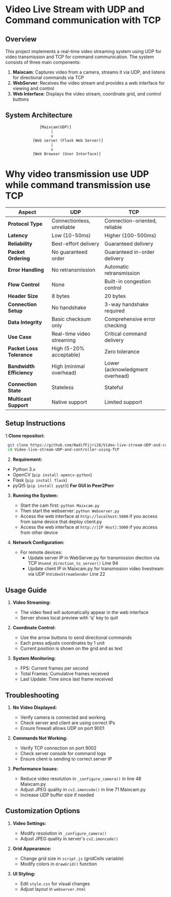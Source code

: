 # Video Live Stream with UDP and Command communication with TCP

## Overview

This project implements a real-time video streaming system using UDP for video transmission and TCP for command communication. The system consists of three main components:

1. **Maixcam**: Captures video from a camera, streams it via UDP, and listens for directional commands via TCP
2. **WebServer**: Receives the video stream and provides a web interface for viewing and control
3. **Web Interface**: Displays the video stream, coordinate grid, and control buttons

## System Architecture

```
               [Maixcam(UDP)]
                    |
                    v
            [Web server (Flask Web Server)]
                    |
                    v
            [Web Browser (User Interface)]
```
# Why video transmission use UDP while command transmission use TCP

| Aspect | UDP | TCP |
|--------|----------------------|-----------------------|
| **Protocol Type** | Connectionless, unreliable | Connection-oriented, reliable |
| **Latency** | Low (10-50ms) | Higher (100-500ms) |
| **Reliability** | Best-effort delivery | Guaranteed delivery |
| **Packet Ordering** | No guaranteed order | Guaranteed in-order delivery |
| **Error Handling** | No retransmission | Automatic retransmission |
| **Flow Control** | None | Built-in congestion control |
| **Header Size** | 8 bytes | 20 bytes |
| **Connection Setup** | No handshake | 3-way handshake required |
| **Data Integrity** | Basic checksum only | Comprehensive error checking |
| **Use Case** | Real-time video streaming | Critical command delivery |
| **Packet Loss Tolerance** | High (5-20% acceptable) | Zero tolerance |
| **Bandwidth Efficiency** | High (minimal overhead) | Lower (acknowledgment overhead) |
| **Connection State** | Stateless | Stateful |
| **Multicast Support** | Native support | Limited support |

## Setup Instructions

1.**Clone repositori:**
  ```bash
   git clone https://github.com/NadifFijri28/Video-live-stream-UDP-and-controller-using-TCP.git
   cd Video-live-stream-UDP-and-controller-using-TCP
   ```

2.  **Requirement:**
   - Python 3.x
   - OpenCV (`pip install opencv-python`)
   - Flask (`pip install flask`)
   - pyQt5 (`pip install pyqt5`) **For GUI in Peer2Perr**

3. **Running the System:**
   - Start the cam first: `python Maixcam.py`
   - Then start the webserver: `python Webserver.py`
   - Access the web interface at `http://localhost:5000` if you access from same device that deploy client.py
   - Access the web interface at `http://[IP Host]:5000` if you access from other device

4. **Network Configuration:**
   - For remote devices:
     - Update server IP in WebServer.py for transmission diection via TCP in`send_direction_to_server()` Line 94
     - Update client IP in Maixcam.py for transmission video livestream via UDP in`VideoStreamSender` Line 22

## Usage Guide

1. **Video Streaming:**
   - The video feed will automatically appear in the web interface
   - Server shows local preview with 'q' key to quit

2. **Coordinate Control:**
   - Use the arrow buttons to send directional commands
   - Each press adjusts coordinates by 1 unit
   - Current position is shown on the grid and as text

3. **System Monitoring:**
   - FPS: Current frames per second
   - Total Frames: Cumulative frames received
   - Last Update: Time since last frame received

## Troubleshooting

1. **No Video Displayed:**
   - Verify camera is connected and working
   - Check server and client are using correct IPs
   - Ensure firewall allows UDP on port 9001

2. **Commands Not Working:**
   - Verify TCP connection on port 9002
   - Check server console for command logs
   - Ensure client is sending to correct server IP

3. **Performance Issues:**
   - Reduce video resolution in `_configure_camera()` in line 48 Maixcam.py
   - Adjust JPEG quality in `cv2.imencode()` in line 71 Maixcam.py
   - Increase UDP buffer size if needed

## Customization Options

1. **Video Settings:**
   - Modify resolution in `_configure_camera()`
   - Adjust JPEG quality in server's `cv2.imencode()`

2. **Grid Appearance:**
   - Change grid size in `script.js` (gridCells variable)
   - Modify colors in `drawGrid()` function

3. **UI Styling:**
   - Edit `style.css` for visual changes
   - Adjust layout in `webserver.html`
